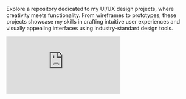 Explore a repository dedicated to my UI/UX design projects, where creativity meets functionality. From wireframes to prototypes, these projects showcase my skills in crafting intuitive user experiences and visually appealing interfaces using industry-standard design tools.


![real estate ui](https://github.com/ama-dua/My-UI-UX-Design-Studio/blob/66ae81fbf7877415ad0caf986b9e9db241cbebbb/UI-UX%20Real%20Estate.pdf)
